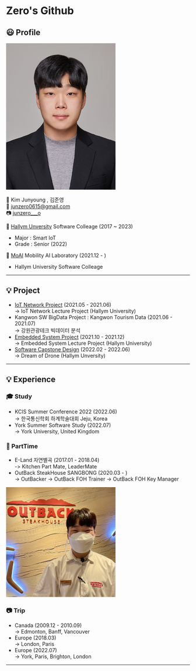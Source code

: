# Zero's Github
## 😃 Profile 
   
<img src=img/증명사진.jpeg width=300 height=400>

:bust_in_silhouette: Kim Junyoung , 김준영    
:e-mail:   junzero0615@gmail.com   
:camera:   [junzero___o][junzero___o]<br> 

:school: [Hallym Unversity][hallym] Software Colleage (2017 ~ 2023)  
* Major : Smart IoT  
* Grade : Senior (2022)  

:office: [MoAI][moai] Mobility AI Laboratory (2021.12 - )  
* Hallym University Software Colleage

*****
## 💡 Project
* [IoT Network Project][IoT] (2021.05 - 2021.06)  
-> IoT Network Lecture Project (Hallym University)
* Kangwon SW BigData Project : Kangwon Tourism Data (2021.06 - 2021.07)  
-> 강원관광테크 빅데이터 분석 
* [Embedded System Project][Emb] (2021.10 - 2021.12)  
-> Embedded System Lecture Project (Hallym University)  
* [Software Capstone Design][capstone] (2022.02 - 2022.06)  
-> Dream of Drone (Hallym Unversity)
*****
## 💡 Experience 
### 🎓 Study 
* KCIS Summer Conference 2022 (2022.06)  
-> 한국통신학회 하계학술대회 Jeju, Korea
* York Summer Software Study (2022.07)  
-> York University, United Kingdom  
### 🏃 PartTime
* E-Land 자연별곡 (2017.01 - 2018.04)  
-> Kitchen Part Mate, LeaderMate
* OutBack SteakHouse SANGBONG (2020.03 - )  
-> OutBacker
-> OutBack FOH Trainer
-> OutBack FOH Key Manager
<img src=img/HostZero.jpg width=300 height=300>  

### 📷 Trip
* Canada (2009.12 - 2010.09)  
-> Edmonton, Banff, Vancouver
* Europe (2018.03)  
-> London, Paris
* Europe (2022.07)  
-> York, Paris, Brighton, London
*****


[junzero___o]: https://www.instagram.com/junzero___o/
[hallym]: https://www.hallym.ac.kr
[IoT]: https://github.com/junzerogam/IoT-Network-Project
[Emb]: https://github.com/junzerogam/Embedded-System-Project
[capstone]: https://github.com/junzerogam/DreamofDrone
[moai]: https://sites.google.com/view/moai-lab
